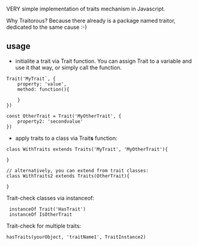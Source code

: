 VERY simple implementation of traits mechanism in Javascript.

Why Traitorous? Because there already is a package named traitor, dedicated to the same cause :-)

## usage

- initialite a trait via Trait function. You can assign Trait to a variable and use it that way, or simply call the function.

```
Trait('MyTrait`, {
    property: 'value',
    method: function(){

    }
})

const OtherTrait = Trait('MyOtherTrait', {
    property2: 'secondvalue'
})
```

- apply traits to a class via Trait**s** function:

```
class WithTraits extends Traits('MyTrait', 'MyOtherTrait'){

}

// alternatively, you can extend from trait classes:
class WithTraits2 extends Traits(OtherTrait){

}
```

Trait-check classes via instanceof:

```
 instanceOf Trait('HasTrait')
 instanceOf IsOtherTrait
```

Trait-check for multiple traits:

```
hasTraits(yourObject, 'traitName1', TraitInstance2)
```
